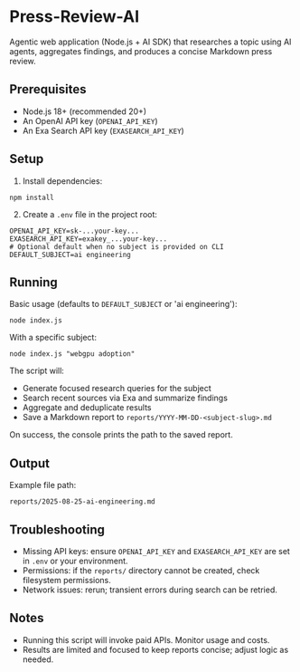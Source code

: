 # Press-Review-AI

Agentic web application (Node.js + AI SDK) that researches a topic using AI agents, aggregates findings, and produces a concise Markdown press review.

## Prerequisites

- Node.js 18+ (recommended 20+)
- An OpenAI API key (`OPENAI_API_KEY`)
- An Exa Search API key (`EXASEARCH_API_KEY`)

## Setup

1. Install dependencies:

```
npm install
```

2. Create a `.env` file in the project root:

```
OPENAI_API_KEY=sk-...your-key...
EXASEARCH_API_KEY=exakey_...your-key...
# Optional default when no subject is provided on CLI
DEFAULT_SUBJECT=ai engineering
```

## Running

Basic usage (defaults to `DEFAULT_SUBJECT` or 'ai engineering'):

```
node index.js
```

With a specific subject:

```
node index.js "webgpu adoption"
```

The script will:

- Generate focused research queries for the subject
- Search recent sources via Exa and summarize findings
- Aggregate and deduplicate results
- Save a Markdown report to `reports/YYYY-MM-DD-<subject-slug>.md`

On success, the console prints the path to the saved report.

## Output

Example file path:

```
reports/2025-08-25-ai-engineering.md
```

## Troubleshooting

- Missing API keys: ensure `OPENAI_API_KEY` and `EXASEARCH_API_KEY` are set in `.env` or your environment.
- Permissions: if the `reports/` directory cannot be created, check filesystem permissions.
- Network issues: rerun; transient errors during search can be retried.

## Notes

- Running this script will invoke paid APIs. Monitor usage and costs.
- Results are limited and focused to keep reports concise; adjust logic as needed.
